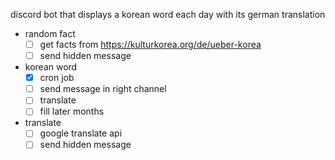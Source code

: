 discord bot that displays a korean word each day with its german translation

- random fact
  - [ ] get facts from https://kulturkorea.org/de/ueber-korea
  - [ ] send hidden message
- korean word
  - [x] cron job
  - [ ] send message in right channel
  - [ ] translate
  - [ ] fill later months
- translate
  - [ ] google translate api
  - [ ] send hidden message
